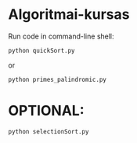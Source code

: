 # Algoritmai-kursas

Run code in command-line shell:
```
python quickSort.py
```
or
```
python primes_palindromic.py
```






# OPTIONAL:
```
python selectionSort.py
```
